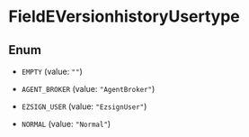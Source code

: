 

# FieldEVersionhistoryUsertype

## Enum


* `EMPTY` (value: `""`)

* `AGENT_BROKER` (value: `"AgentBroker"`)

* `EZSIGN_USER` (value: `"EzsignUser"`)

* `NORMAL` (value: `"Normal"`)



